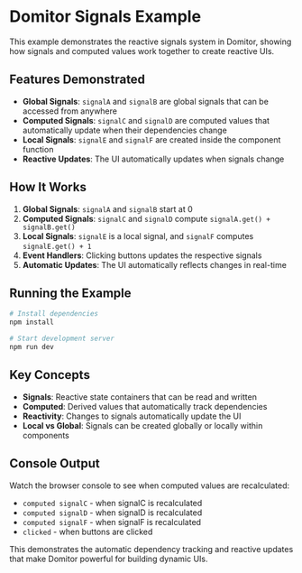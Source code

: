 # Domitor Signals Example

This example demonstrates the reactive signals system in Domitor, showing how signals and computed values work together to create reactive UIs.

## Features Demonstrated

- **Global Signals**: `signalA` and `signalB` are global signals that can be accessed from anywhere
- **Computed Signals**: `signalC` and `signalD` are computed values that automatically update when their dependencies change
- **Local Signals**: `signalE` and `signalF` are created inside the component function
- **Reactive Updates**: The UI automatically updates when signals change

## How It Works

1. **Global Signals**: `signalA` and `signalB` start at 0
2. **Computed Signals**: `signalC` and `signalD` compute `signalA.get() + signalB.get()`
3. **Local Signals**: `signalE` is a local signal, and `signalF` computes `signalE.get() + 1`
4. **Event Handlers**: Clicking buttons updates the respective signals
5. **Automatic Updates**: The UI automatically reflects changes in real-time

## Running the Example

```bash
# Install dependencies
npm install

# Start development server
npm run dev
```

## Key Concepts

- **Signals**: Reactive state containers that can be read and written
- **Computed**: Derived values that automatically track dependencies
- **Reactivity**: Changes to signals automatically update the UI
- **Local vs Global**: Signals can be created globally or locally within components

## Console Output

Watch the browser console to see when computed values are recalculated:

- `computed signalC` - when signalC is recalculated
- `computed signalD` - when signalD is recalculated
- `computed signalF` - when signalF is recalculated
- `clicked` - when buttons are clicked

This demonstrates the automatic dependency tracking and reactive updates that make Domitor powerful for building dynamic UIs.

